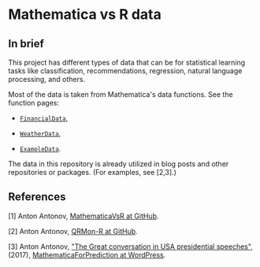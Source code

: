 # Mathematica vs R data

## In brief

This project has different types of data that can be for statistical learning tasks like
classification, recommendations, regression, natural language processing, and others.

Most of the data is taken from Mathematica's data functions. See the function pages:

- [`FinancialData`](https://reference.wolfram.com/language/ref/FinancialData.html),

- [`WeatherData`](https://reference.wolfram.com/language/ref/WeatherData.html),

- [`ExampleData`](https://reference.wolfram.com/language/ref/ExampleData.html). 

The data in this repository is already utilized in blog posts and other repositories or packages. 
(For examples, see [2,3].)

## References

[1] Anton Antonov, [MathematicaVsR at GitHub](https://github.com/antononcube/MathematicaVsR).

[2] Anton Antonov, [QRMon-R at GitHub](https://github.com/antononcube/QRMon-R).

[3] Anton Antonov, 
["The Great conversation in USA presidential speeches"](https://mathematicaforprediction.wordpress.com/2017/12/24/the-great-conversation-in-usa-presidential-speeches/), 
(2017),
[MathematicaForPrediction at WordPress](https://mathematicaforprediction.wordpress.com).
